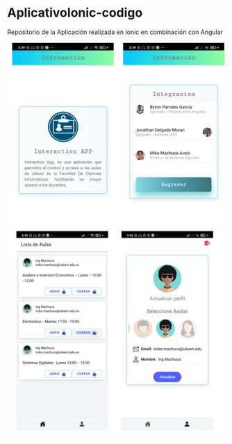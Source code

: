 # AplicativoIonic-codigo
Repositorio de la Aplicación realizada en Ionic en combinación con Angular
![Image text](https://github.com/ByronParrales/aplicativoIonic-codigo/blob/master/resources/Screenshot_8.png)
![Image text](https://github.com/ByronParrales/aplicativoIonic-codigo/blob/master/resources/Screenshot_7.png)

